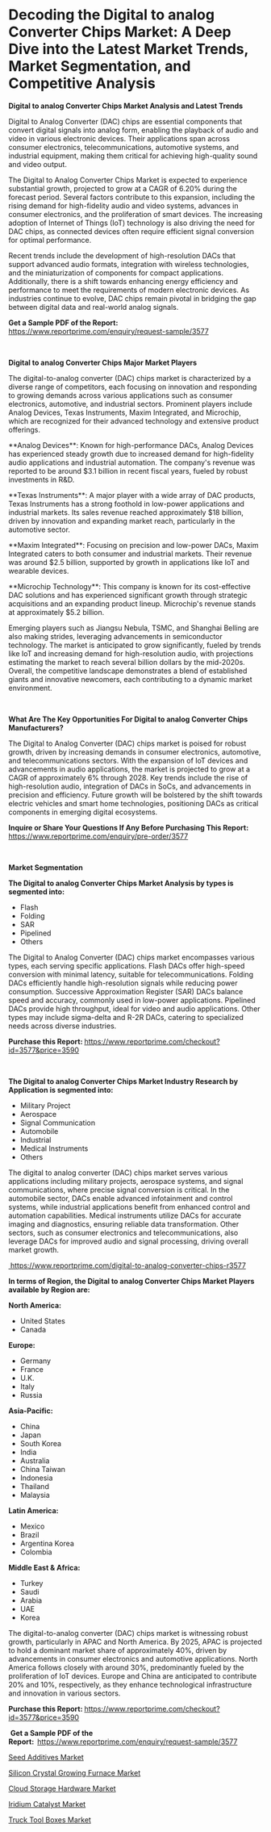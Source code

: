 <p><h1>Decoding the Digital to analog Converter Chips Market: A Deep Dive into the Latest Market Trends, Market Segmentation, and Competitive Analysis</h1></p><p><strong>Digital to analog Converter Chips Market Analysis and Latest Trends</strong></p>
<p><p>Digital to Analog Converter (DAC) chips are essential components that convert digital signals into analog form, enabling the playback of audio and video in various electronic devices. Their applications span across consumer electronics, telecommunications, automotive systems, and industrial equipment, making them critical for achieving high-quality sound and video output.</p><p>The Digital to Analog Converter Chips Market is expected to experience substantial growth, projected to grow at a CAGR of 6.20% during the forecast period. Several factors contribute to this expansion, including the rising demand for high-fidelity audio and video systems, advances in consumer electronics, and the proliferation of smart devices. The increasing adoption of Internet of Things (IoT) technology is also driving the need for DAC chips, as connected devices often require efficient signal conversion for optimal performance.</p><p>Recent trends include the development of high-resolution DACs that support advanced audio formats, integration with wireless technologies, and the miniaturization of components for compact applications. Additionally, there is a shift towards enhancing energy efficiency and performance to meet the requirements of modern electronic devices. As industries continue to evolve, DAC chips remain pivotal in bridging the gap between digital data and real-world analog signals.</p></p>
<p><strong>Get a Sample PDF of the Report:&nbsp;</strong> <a href="https://www.reportprime.com/enquiry/request-sample/3577">https://www.reportprime.com/enquiry/request-sample/3577</a></p>
<p>&nbsp;</p>
<p><strong>Digital to analog Converter Chips Major Market Players</strong></p>
<p><p>The digital-to-analog converter (DAC) chips market is characterized by a diverse range of competitors, each focusing on innovation and responding to growing demands across various applications such as consumer electronics, automotive, and industrial sectors. Prominent players include Analog Devices, Texas Instruments, Maxim Integrated, and Microchip, which are recognized for their advanced technology and extensive product offerings.</p><p>**Analog Devices**: Known for high-performance DACs, Analog Devices has experienced steady growth due to increased demand for high-fidelity audio applications and industrial automation. The company's revenue was reported to be around $3.1 billion in recent fiscal years, fueled by robust investments in R&D.</p><p>**Texas Instruments**: A major player with a wide array of DAC products, Texas Instruments has a strong foothold in low-power applications and industrial markets. Its sales revenue reached approximately $18 billion, driven by innovation and expanding market reach, particularly in the automotive sector.</p><p>**Maxim Integrated**: Focusing on precision and low-power DACs, Maxim Integrated caters to both consumer and industrial markets. Their revenue was around $2.5 billion, supported by growth in applications like IoT and wearable devices.</p><p>**Microchip Technology**: This company is known for its cost-effective DAC solutions and has experienced significant growth through strategic acquisitions and an expanding product lineup. Microchip's revenue stands at approximately $5.2 billion.</p><p>Emerging players such as Jiangsu Nebula, TSMC, and Shanghai Belling are also making strides, leveraging advancements in semiconductor technology. The market is anticipated to grow significantly, fueled by trends like IoT and increasing demand for high-resolution audio, with projections estimating the market to reach several billion dollars by the mid-2020s. Overall, the competitive landscape demonstrates a blend of established giants and innovative newcomers, each contributing to a dynamic market environment.</p></p>
<p>&nbsp;</p>
<p><strong>What Are The Key Opportunities For Digital to analog Converter Chips Manufacturers?</strong></p>
<p><p>The Digital to Analog Converter (DAC) chips market is poised for robust growth, driven by increasing demands in consumer electronics, automotive, and telecommunications sectors. With the expansion of IoT devices and advancements in audio applications, the market is projected to grow at a CAGR of approximately 6% through 2028. Key trends include the rise of high-resolution audio, integration of DACs in SoCs, and advancements in precision and efficiency. Future growth will be bolstered by the shift towards electric vehicles and smart home technologies, positioning DACs as critical components in emerging digital ecosystems.</p></p>
<p><strong>Inquire or Share Your Questions If Any Before Purchasing This Report:</strong> <a href="https://www.reportprime.com/enquiry/pre-order/3577">https://www.reportprime.com/enquiry/pre-order/3577</a></p>
<p>&nbsp;</p>
<p><strong>Market Segmentation</strong></p>
<p><strong>The Digital to analog Converter Chips Market Analysis by types is segmented into:</strong></p>
<p><ul><li>Flash</li><li>Folding</li><li>SAR</li><li>Pipelined</li><li>Others</li></ul></p>
<p><p>The Digital to Analog Converter (DAC) chips market encompasses various types, each serving specific applications. Flash DACs offer high-speed conversion with minimal latency, suitable for telecommunications. Folding DACs efficiently handle high-resolution signals while reducing power consumption. Successive Approximation Register (SAR) DACs balance speed and accuracy, commonly used in low-power applications. Pipelined DACs provide high throughput, ideal for video and audio applications. Other types may include sigma-delta and R-2R DACs, catering to specialized needs across diverse industries.</p></p>
<p><strong>Purchase this Report:&nbsp;</strong><a href="https://www.reportprime.com/checkout?id=3577&price=3590">https://www.reportprime.com/checkout?id=3577&price=3590</a></p>
<p>&nbsp;</p>
<p><strong>The Digital to analog Converter Chips Market Industry Research by Application is segmented into:</strong></p>
<p><ul><li>Military Project</li><li>Aerospace</li><li>Signal Communication</li><li>Automobile</li><li>Industrial</li><li>Medical Instruments</li><li>Others</li></ul></p>
<p><p>The digital to analog converter (DAC) chips market serves various applications including military projects, aerospace systems, and signal communications, where precise signal conversion is critical. In the automobile sector, DACs enable advanced infotainment and control systems, while industrial applications benefit from enhanced control and automation capabilities. Medical instruments utilize DACs for accurate imaging and diagnostics, ensuring reliable data transformation. Other sectors, such as consumer electronics and telecommunications, also leverage DACs for improved audio and signal processing, driving overall market growth.</p></p>
<p><a href="https://www.reportprime.com/digital-to-analog-converter-chips-r3577">&nbsp;https://www.reportprime.com/digital-to-analog-converter-chips-r3577</a></p>
<p><strong>In terms of Region, the Digital to analog Converter Chips Market Players available by Region are:</strong></p>
<p>
    <p> <strong> North America: </strong>
        <ul>
            <li>United States</li>
            <li>Canada</li>
        </ul>
        </p> 
    <p> <strong> Europe: </strong>
        <ul>
            <li>Germany</li>
            <li>France</li>
            <li>U.K.</li>
            <li>Italy</li>
            <li>Russia</li>
        </ul>
        </p> 
    <p> <strong> Asia-Pacific: </strong>
        <ul>
            <li>China</li>
            <li>Japan</li>
            <li>South Korea</li>
            <li>India</li>
            <li>Australia</li>
            <li>China Taiwan</li>
            <li>Indonesia</li>
            <li>Thailand</li>
            <li>Malaysia</li>
        </ul>
        </p> 
    <p> <strong> Latin America: </strong>
        <ul>
            <li>Mexico</li>
            <li>Brazil</li>
            <li>Argentina Korea</li>
            <li>Colombia</li>
        </ul>
        </p> 
    <p> <strong> Middle East & Africa: </strong>
        <ul>
            <li>Turkey</li>
            <li>Saudi</li>
            <li>Arabia</li>
            <li>UAE</li>
            <li>Korea</li>
        </ul>
    </p>
    </p>
<p><p>The digital-to-analog converter (DAC) chips market is witnessing robust growth, particularly in APAC and North America. By 2025, APAC is projected to hold a dominant market share of approximately 40%, driven by advancements in consumer electronics and automotive applications. North America follows closely with around 30%, predominantly fueled by the proliferation of IoT devices. Europe and China are anticipated to contribute 20% and 10%, respectively, as they enhance technological infrastructure and innovation in various sectors.</p></p>
<p><strong>Purchase this Report: </strong><a href="https://www.reportprime.com/checkout?id=3577&price=3590">https://www.reportprime.com/checkout?id=3577&price=3590</a></p>
<p>&nbsp;<strong>Get a Sample PDF of the Report:&nbsp;&nbsp;</strong><a href="https://www.reportprime.com/enquiry/request-sample/3577">https://www.reportprime.com/enquiry/request-sample/3577</a></p>
<p><strong></strong></p>
<p><p><a href="https://issuu.com/reportprime-2/docs/seed-additives-market-size-2030.ppt_2c68d883ddf709">Seed Additives Market</a></p><p><a href="https://www.linkedin.com/pulse/silicon-crystal-growing-furnace-market-forecast-global-trends-5diec?trackingId=BEpHIS5KSt6CFYfI3S%2BnaQ%3D%3D">Silicon Crystal Growing Furnace Market</a></p><p><a href="https://www.linkedin.com/pulse/cloud-storage-hardware-market-size-growth-industry-analysis-rzgmc?trackingId=ps7Fy%2B2wT8K89%2FZqWBNJFA%3D%3D">Cloud Storage Hardware Market</a></p><p><a href="https://issuu.com/reportprime-2/docs/iridium-catalyst-market-size-2030.p_c905f03cad1732">Iridium Catalyst Market</a></p><p><a href="https://www.linkedin.com/pulse/evaluating-global-truck-tool-boxes-market-trends-growth-nnq9c?trackingId=HZKE5GRhRaW7FNfbLNoR2A%3D%3D">Truck Tool Boxes Market</a></p></p>